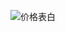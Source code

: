 
![价格表白](https://github.com/QuantNi/Quant_PPT/assets/101326415/75f18d1d-1048-402c-8666-4ca36ab85934)
